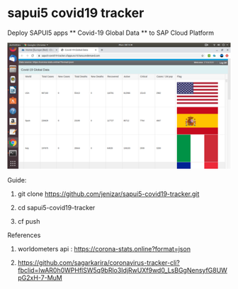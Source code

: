 # sapui5 covid19 tracker
 Deploy SAPUI5 apps ** Covid-19 Global Data ** to SAP Cloud Platform
 
 ![alt text](https://github.com/jenizar/sapui5-covid19-tracker/blob/master/Screenshot.png)
 
 Guide:
 1. git clone https://github.com/jenizar/sapui5-covid19-tracker.git
 
 2. cd sapui5-covid19-tracker
 
 3. cf push
 
 References
 
 1. worldometers api : https://corona-stats.online?format=json
 
 2. https://github.com/sagarkarira/coronavirus-tracker-cli?fbclid=IwAR0h0WPHflSW5q9bRlo3IdjRwUXf9wd0_LsBGgNensyfG8UWpG2xH-7-MuM
 
